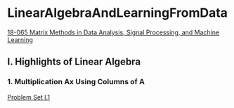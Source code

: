 # LinearAlgebraAndLearningFromData

[18-065 Matrix Methods in Data Analysis, Signal Processing, and Machine Learning](https://ocw.mit.edu/courses/mathematics/18-065-matrix-methods-in-data-analysis-signal-processing-and-machine-learning-spring-2018/index.htm)

## I. Highlights of Linear Algebra

### 1. Multiplication Ax Using Columns of A

[Problem Set I.1](https://github.com/nickovchinnikov/LinearAlgebraAndLearningFromData/blob/master/1.%20Highlights%20of%20Linear%20Algebra/1.%20Multiplication%20Ax%20Using%20Columns%20of%20A/Problem%20Set%20I.1.pdf)
